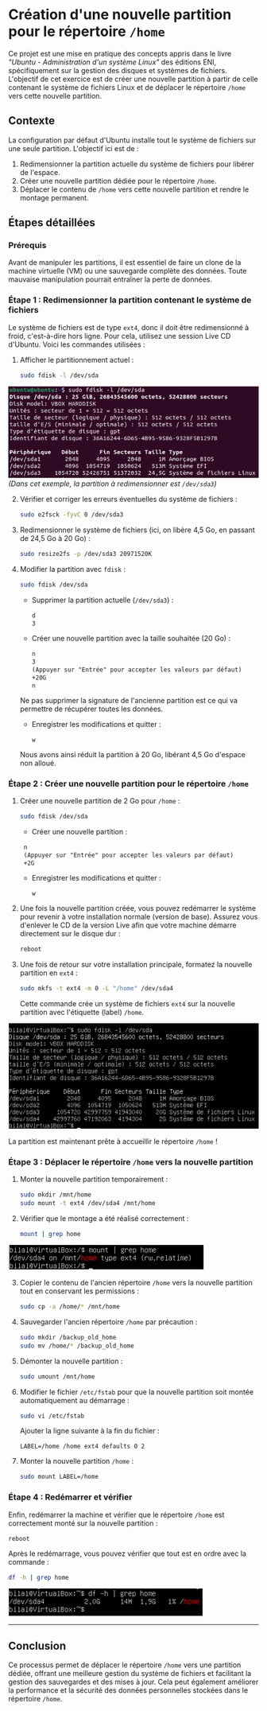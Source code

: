 # Création d'une nouvelle partition pour le répertoire `/home`

Ce projet est une mise en pratique des concepts appris dans le livre _"Ubuntu - Administration d'un système Linux"_ des éditions ENI, spécifiquement sur la gestion des disques et systèmes de fichiers. L'objectif de cet exercice est de créer une nouvelle partition à partir de celle contenant le système de fichiers Linux et de déplacer le répertoire `/home` vers cette nouvelle partition.

## Contexte

La configuration par défaut d'Ubuntu installe tout le système de fichiers sur une seule partition. L'objectif ici est de :

1. Redimensionner la partition actuelle du système de fichiers pour libérer de l'espace.
2. Créer une nouvelle partition dédiée pour le répertoire `/home`.
3. Déplacer le contenu de `/home` vers cette nouvelle partition et rendre le montage permanent.

## Étapes détaillées

### Prérequis

Avant de manipuler les partitions, il est essentiel de faire un clone de la machine virtuelle (VM) ou une sauvegarde complète des données. Toute mauvaise manipulation pourrait entraîner la perte de données.

### Étape 1 : Redimensionner la partition contenant le système de fichiers

Le système de fichiers est de type `ext4`, donc il doit être redimensionné à froid, c'est-à-dire hors ligne. Pour cela, utilisez une session Live CD d'Ubuntu. Voici les commandes utilisées :

1. Afficher le partitionnement actuel :

   ```bash
   sudo fdisk -l /dev/sda
   ```

![screenshot_1](screenshot_1.png)
   *(Dans cet exemple, la partition à redimensionner est `/dev/sda3`)*

2. Vérifier et corriger les erreurs éventuelles du système de fichiers :

   ```bash
   sudo e2fsck -fyvC 0 /dev/sda3
   ```

3. Redimensionner le système de fichiers (ici, on libère 4,5 Go, en passant de 24,5 Go à 20 Go) :

   ```bash
   sudo resize2fs -p /dev/sda3 20971520K
   ```

4. Modifier la partition avec `fdisk` :

   ```bash
   sudo fdisk /dev/sda
   ```

   - Supprimer la partition actuelle (`/dev/sda3`) :
     ```
     d
     3
     ```

   - Créer une nouvelle partition avec la taille souhaitée (20 Go) :
     ```
     n
     3
     (Appuyer sur "Entrée" pour accepter les valeurs par défaut)
     +20G
     n
     ```

   Ne pas supprimer la signature de l'ancienne partition est ce qui va permettre de récupérer toutes les données.

   - Enregistrer les modifications et quitter :
     ```
     w
     ```

   Nous avons ainsi réduit la partition à 20 Go, libérant 4,5 Go d'espace non alloué.

### Étape 2 : Créer une nouvelle partition pour le répertoire `/home`

1. Créer une nouvelle partition de 2 Go pour `/home` :

   ```bash
   sudo fdisk /dev/sda
   ```

   - Créer une nouvelle partition :
    ```
     n
     (Appuyer sur "Entrée" pour accepter les valeurs par défaut)
     +2G
     ```

   - Enregistrer les modifications et quitter :
     ```
     w
     ```

2. Une fois la nouvelle partition créée, vous pouvez redémarrer le système pour revenir à votre installation normale (version de base). Assurez vous d'enlever le CD de la version Live afin que votre machine démarre directement sur le disque dur :

   ```bash
   reboot
   ```

3. Une fois de retour sur votre installation principale, formatez la nouvelle partition en `ext4` :

   ```bash
   sudo mkfs -t ext4 -m 0 -L "/home" /dev/sda4
   ```

   Cette commande crée un système de fichiers `ext4` sur la nouvelle partition avec l'étiquette (label) `/home`. 

![screenshot_2](screenshot_2.png)
   
La partition est maintenant prête à accueillir le répertoire `/home` !

### Étape 3 : Déplacer le répertoire `/home` vers la nouvelle partition

1. Monter la nouvelle partition temporairement :

   ```bash
   sudo mkdir /mnt/home
   sudo mount -t ext4 /dev/sda4 /mnt/home
   ```

2. Vérifier que le montage a été réalisé correctement :

   ```bash
   mount | grep home
   ```

![screenshot_3](screenshot_3.png)

3. Copier le contenu de l'ancien répertoire `/home` vers la nouvelle partition tout en conservant les permissions :

   ```bash
   sudo cp -a /home/* /mnt/home
   ```

4. Sauvegarder l'ancien répertoire `/home` par précaution :

   ```bash
   sudo mkdir /backup_old_home
   sudo mv /home/* /backup_old_home
   ```

5. Démonter la nouvelle partition :

   ```bash
   sudo umount /mnt/home
   ```

6. Modifier le fichier `/etc/fstab` pour que la nouvelle partition soit montée automatiquement au démarrage :

   ```bash
   sudo vi /etc/fstab
   ```

   Ajouter la ligne suivante à la fin du fichier :

   ```
   LABEL=/home /home ext4 defaults 0 2
   ```

7. Monter la nouvelle partition `/home` :

   ```bash
   sudo mount LABEL=/home
   ```

### Étape 4 : Redémarrer et vérifier

Enfin, redémarrer la machine et vérifier que le répertoire `/home` est correctement monté sur la nouvelle partition :

```bash
reboot
```

Après le redémarrage, vous pouvez vérifier que tout est en ordre avec la commande :

```bash
df -h | grep home
```

![screenshot_4](screenshot_4.png)

---

## Conclusion

Ce processus permet de déplacer le répertoire `/home` vers une partition dédiée, offrant une meilleure gestion du système de fichiers et facilitant la gestion des sauvegardes et des mises à jour. Cela peut également améliorer la performance et la sécurité des données personnelles stockées dans le répertoire `/home`.
